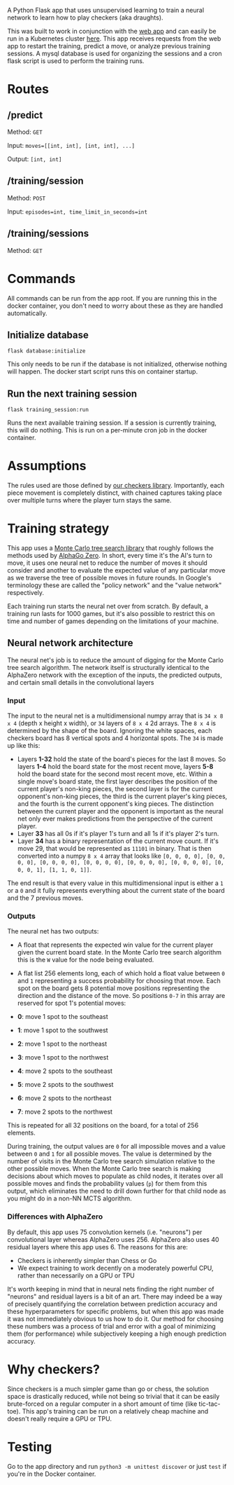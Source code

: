 A Python Flask app that uses unsupervised learning to train a neural network to learn how to play checkers (aka draughts).

This was built to work in conjunction with the [web app](https://github.com/ImparaAI/checkers-web) and can easily be run in a Kubernetes cluster [here](https://github.com/ImparaAI/checkers-kubernetes). This app receives requests from the web app to restart the training, predict a move, or analyze previous training sessions. A mysql database is used for organizing the sessions and a cron flask script is used to perform the training runs.

# Routes

## /predict
Method: `GET`

Input: `moves=[[int, int], [int, int], ...]`

Output: `[int, int]`

## /training/session
Method: `POST`

Input: `episodes=int, time_limit_in_seconds=int`

## /training/sessions
Method: `GET`

# Commands

All commands can be run from the app root. If you are running this in the docker container, you don't need to worry about these as they are handled automatically.

## Initialize database

```
flask database:initialize
```

This only needs to be run if the database is not initialized, otherwise nothing will happen. The docker start script runs this on container startup.

## Run the next training session

```
flask training_session:run
```

Runs the next available training session. If a session is currently training, this will do nothing. This is run on a per-minute cron job in the docker container.

# Assumptions

The rules used are those defined by [our checkers library](https://github.com/ImparaAI/checkers). Importantly, each piece movement is completely distinct, with chained captures taking place over multiple turns where the player turn stays the same.

# Training strategy

This app uses a [Monte Carlo tree search library](https://github.com/ImparaAI/monte-carlo-tree-search) that roughly follows the methods used by [AlphaGo Zero](https://www.nature.com/articles/nature24270.epdf?author_access_token=VJXbVjaSHxFoctQQ4p2k4tRgN0jAjWel9jnR3ZoTv0PVW4gB86EEpGqTRDtpIz-2rmo8-KG06gqVobU5NSCFeHILHcVFUeMsbvwS-lxjqQGg98faovwjxeTUgZAUMnRQ). In short, every time it's the AI's turn to move, it uses one neural net to reduce the number of moves it should consider and another to evaluate the expected value of any particular move as we traverse the tree of possible moves in future rounds. In Google's terminology these are called the "policy network" and the "value network" respectively.

Each training run starts the neural net over from scratch. By default, a training run lasts for 1000 games, but it's also possible to restrict this on time and number of games depending on the limitations of your machine.

## Neural network architecture

The neural net's job is to reduce the amount of digging for the Monte Carlo tree search algorithm. The network itself is structurally identical to the AlphaZero network with the exception of the inputs, the predicted outputs, and certain small details in the convolutional layers

### Input

The input to the neural net is a multidimensional numpy array that is `34 x 8 x 4` (depth x height x width), or `34` layers of `8 x 4` 2d arrays. The `8 x 4` is determined by the shape of the board. Ignoring the white spaces, each checkers board has 8 vertical spots and 4 horizontal spots. The `34` is made up like this:

- Layers **1-32** hold the state of the board's pieces for the last 8 moves. So layers **1-4** hold the board state for the most recent move, layers **5-8** hold the board state for the second most recent move, etc. Within a single move's board state, the first layer describes the position of the current player's non-king pieces, the second layer is for the current opponent's non-king pieces, the third is the current player's king pieces, and the fourth is the current opponent's king pieces. The distinction between the current player and the opponent is important as the neural net only ever makes predictions from the perspective of the current player.
- Layer **33** has all 0s if it's player 1's turn and all 1s if it's player 2's turn.
- Layer **34** has a binary representation of the current move count. If it's move 29, that would be represented as `11101` in binary. That is then converted into a numpy `8 x 4` array that looks like `[0, 0, 0, 0], [0, 0, 0, 0], [0, 0, 0, 0], [0, 0, 0, 0], [0, 0, 0, 0], [0, 0, 0, 0], [0, 0, 0, 1], [1, 1, 0, 1]]`.

The end result is that every value in this multidimensional input is either a `1` or a `0` and it fully represents everything about the current state of the board and the 7 previous moves.

### Outputs

The neural net has two outputs:

- A float that represents the expected win value for the current player given the current board state. In the Monte Carlo tree search algorithm this is the `W` value for the node being evaluated.
- A flat list 256 elements long, each of which hold a float value between `0` and `1` representing a success probability for choosing that move. Each spot on the board gets 8 potential move positions representing the direction and the distance of the move. So positions `0-7` in this array are reserved for spot 1's potential moves:

- **0**: move 1 spot to the southeast
- **1**: move 1 spot to the southwest
- **2**: move 1 spot to the northeast
- **3**: move 1 spot to the northwest
- **4**: move 2 spots to the southeast
- **5**: move 2 spots to the southwest
- **6**: move 2 spots to the northeast
- **7**: move 2 spots to the northwest

This is repeated for all 32 positions on the board, for a total of 256 elements.

During training, the output values are `0` for all impossible moves and a value between `0` and `1` for all possible moves. The value is determined by the number of visits in the Monte Carlo tree search simulation relative to the other possible moves. When the Monte Carlo tree search is making decisions about which moves to populate as child nodes, it iterates over all possible moves and finds the probability values (`p`) for them from this output, which eliminates the need to drill down further for that child node as you might do in a non-NN MCTS algorithm.

### Differences with AlphaZero

By default, this app uses 75 convolution kernels (i.e. "neurons") per convolutional layer whereas AlphaZero uses 256. AlphaZero also uses 40 residual layers where this app uses 6. The reasons for this are:

- Checkers is inherently simpler than Chess or Go
- We expect training to work decently on a moderately powerful CPU, rather than necessarily on a GPU or TPU

It's worth keeping in mind that in neural nets finding the right number of "neurons" and residual layers is a bit of an art. There may indeed be a way of precisely quantifying the correlation between prediction accuracy and these hyperparameters for specific problems, but when this app was made it was not immediately obvious to us how to do it. Our method for choosing these numbers was a process of trial and error with a goal of minimizing them (for performance) while subjectively keeping a high enough prediction accuracy.

# Why checkers?

Since checkers is a much simpler game than go or chess, the solution space is drastically reduced, while not being so trivial that it can be easily brute-forced on a regular computer in a short amount of time (like tic-tac-toe). This app's training can be run on a relatively cheap machine and doesn't really require a GPU or TPU.

# Testing

Go to the app directory and run `python3 -m unittest discover` or just `test` if you're in the Docker container.
